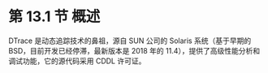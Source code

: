 # 第 13.1 节 概述

DTrace 是动态追踪技术的鼻祖，源自 SUN 公司的 Solaris 系统（基于早期的 BSD，目前开发已经停滞，最新版本是 2018 年的 11.4），提供了高级性能分析和调试功能，它的源代码采用 CDDL 许可证。
